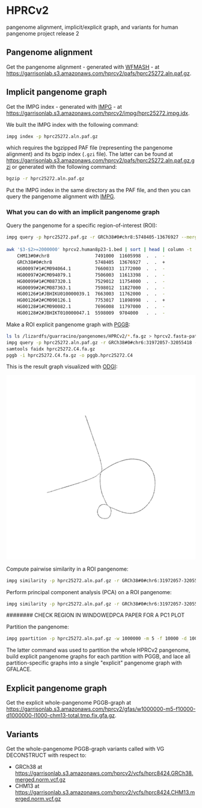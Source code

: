 # HPRCv2
pangenome alignment, implicit/explicit graph, and variants for human pangenome project release 2

## Pangenome alignment

Get the pangenome alignment - generated with [WFMASH](https://github.com/waveygang/wfmash) - at https://garrisonlab.s3.amazonaws.com/hprcv2/pafs/hprc25272.aln.paf.gz.

## Implicit pangenome graph

Get the IMPG index - generated with [IMPG](https://github.com/pangenome/impg) - at https://garrisonlab.s3.amazonaws.com/hprcv2/impg/hprc25272.impg.idx.

We built the IMPG index with the following command:

```bash
impg index -p hprc25272.aln.paf.gz 
```

which requires the bgzipped PAF file (representing the pangenome alignment) and its bgzip index (`.gzi` file). The latter can be found at https://garrisonlab.s3.amazonaws.com/hprcv2/pafs/hprc25272.aln.paf.gz.gzi or generated with the following command:

```bash
bgzip -r hprc25272.aln.paf.gz 
```

Put the IMPG index in the same directory as the PAF file, and then you can query the pangenome alignment with [IMPG](https://github.com/pangenome/impg).

### What you can do with an implicit pangenome graph

Query the pangenome for a specific region-of-interest (ROI):

```bash
impg query -p hprc25272.paf.gz -r GRCh38#0#chr8:5748405-13676927 --merge-distance 1000000 > hprcv2.human8p23-1.bed

awk '$3-$2>=2000000' hprcv2.human8p23-1.bed | sort | head | column -t
    CHM13#0#chr8                 7491000  11605998  .  .  -
    GRCh38#0#chr8                5748405  13676927  .  .  +
    HG00097#1#CM094064.1         7660033  11772000  .  .  -
    HG00097#2#CM094079.1         7506003  11613398  .  .  -
    HG00099#1#CM087320.1         7529012  11754000  .  .  -
    HG00099#2#CM087363.1         7598012  11827000  .  .  -
    HG00126#1#JBHIKU010000039.1  7663003  11762000  .  .  -
    HG00126#2#CM090126.1         7753017  11898998  .  .  +
    HG00128#1#CM090082.1         7696008  11797000  .  .  -
    HG00128#2#JBHIKT010000047.1  5598009  9704000   .  .  -
```

Make a ROI explicit pangenome graph with [PGGB](https://github.com/pangenome/pggb):

```bash
ls ls /lizardfs/guarracino/pangenomes/HPRCv2/*.fa.gz > hprcv2.fasta-paths.txt
impg query -p hprc25272.aln.paf.gz -r GRCh38#0#chr6:31972057-32055418 -o fasta --fasta-list hprcv2.fasta-paths.txt | bgzip -l 9 -@ 16 > hprc25272.C4.fa.gz
samtools faidx hprc25272.C4.fa.gz
pggb -i hprc25272.C4.fa.gz -o pggb.hprc25272.C4
```

This is the result graph visualized with [ODGI](https://github.com/pangenome/odgi):

![C4 pangenome graph layout](./images/hprc25272.C4.fa.gz.a65af12.11fba48.3bf8f48.smooth.final.og.lay.draw.png)


Compute pairwise similarity in a ROI pangenome:

```bash
impg similarity -p hprc25272.aln.paf.gz -r GRCh38#0#chr6:31972057-32055418 --fasta-list hprcv2.fasta-paths.txt > hprc25272.C4.similarity.tsv
```

Perform principal component analysis (PCA) on a ROI pangenome:

```bash
impg similarity -p hprc25272.aln.paf.gz -r GRCh38#0#chr6:31972057-32055418 --pca
```

######## CHECK REGION IN WINDOWEDPCA PAPER FOR A PC1 PLOT

Partition the pangenome:

```bash
impg ppartition -p hprc25272.aln.paf.gz -w 1000000 -m 5 -f 10000 -d 1000000 -l 1000 --chm13-total
```

The latter command was used to partition the whole HPRCv2 pangenome, build explicit pangenome graphs for each partition with PGGB, and lace all partition-specific graphs into a single "explicit" pangenome graph with GFALACE.

## Explicit pangenome graph

Get the explicit whole-pangenome PGGB-graph at https://garrisonlab.s3.amazonaws.com/hprcv2/gfas/w1000000-m5-f10000-d1000000-l1000-chm13-total.tmp.fix.gfa.gz.

## Variants

Get the whole-pangenome PGGB-graph variants called with VG DECONSTRUCT with respect to:
- GRCh38 at https://garrisonlab.s3.amazonaws.com/hprcv2/vcfs/hprc8424.GRCh38.merged.norm.vcf.gz
- CHM13 at https://garrisonlab.s3.amazonaws.com/hprcv2/vcfs/hprc8424.CHM13.merged.norm.vcf.gz
